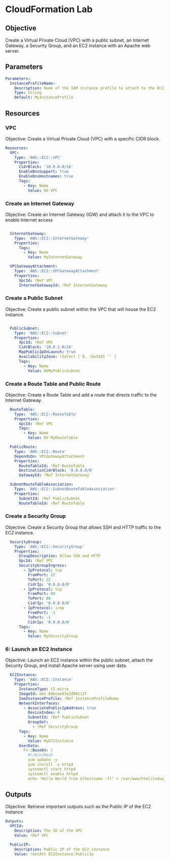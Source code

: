 ﻿
# CloudFormation Lab

## Objective
Create a Virtual Private Cloud (VPC) with a public subnet, an Internet Gateway, a Security Group, and an EC2 instance with an Apache web server.

## Parameters
```yaml
Parameters:
  InstanceProfileName:
    Description: Name of the IAM instance profile to attach to the EC2 instance
    Type: String
    Default: MyInstanceProfile
```

## Resources
### VPC
Objective: Create a Virtual Private Cloud (VPC) with a specific CIDR block.

```yaml
Resources:
  VPC:
    Type: 'AWS::EC2::VPC'
    Properties:
      CidrBlock: '10.0.0.0/16'
      EnableDnsSupport: true
      EnableDnsHostnames: true
      Tags:
        - Key: Name
          Value: NV-VPC

```

### Create an Internet Gateway
Objective: Create an Internet Gateway (IGW) and attach it to the VPC to enable Internet access
```yaml

  InternetGateway:
    Type: 'AWS::EC2::InternetGateway'
    Properties:
      Tags:
        - Key: Name
          Value: MyInternetGateway

  VPCGatewayAttachment:
    Type: 'AWS::EC2::VPCGatewayAttachment'
    Properties:
      VpcId: !Ref VPC
      InternetGatewayId: !Ref InternetGateway
```

### Create a Public Subnet
Objective: Create a public subnet within the VPC that will house the EC2 instance.

```yaml

  PublicSubnet:
    Type: 'AWS::EC2::Subnet'
    Properties:
      VpcId: !Ref VPC
      CidrBlock: '10.0.1.0/24'
      MapPublicIpOnLaunch: true
      AvailabilityZone: !Select [ 0, !GetAZs '' ]
      Tags:
        - Key: Name
          Value: NVMyPublicSubnet
```

### Create a Route Table and Public Route
Objective: Create a Route Table and add a route that directs traffic to the Internet Gateway.
```yaml
  RouteTable:
    Type: 'AWS::EC2::RouteTable'
    Properties:
      VpcId: !Ref VPC
      Tags:
        - Key: Name
          Value: NV-MyRouteTable

  PublicRoute:
    Type: 'AWS::EC2::Route'
    DependsOn: VPCGatewayAttachment
    Properties:
      RouteTableId: !Ref RouteTable
      DestinationCidrBlock: '0.0.0.0/0'
      GatewayId: !Ref InternetGateway

  SubnetRouteTableAssociation:
    Type: 'AWS::EC2::SubnetRouteTableAssociation'
    Properties:
      SubnetId: !Ref PublicSubnet
      RouteTableId: !Ref RouteTable
```

### Create a Security Group
Objective: Create a Security Group that allows SSH and HTTP traffic to the EC2 instance.

```yaml
  SecurityGroup:
    Type: 'AWS::EC2::SecurityGroup'
    Properties:
      GroupDescription: Allow SSH and HTTP
      VpcId: !Ref VPC
      SecurityGroupIngress:
        - IpProtocol: tcp
          FromPort: 22
          ToPort: 22
          CidrIp: '0.0.0.0/0'
        - IpProtocol: tcp
          FromPort: 80
          ToPort: 80
          CidrIp: '0.0.0.0/0'
        - IpProtocol: icmp
          FromPort: -1
          ToPort: -1
          CidrIp: '0.0.0.0/0'
      Tags:
        - Key: Name
          Value: MySecurityGroup
```


### 6: Launch an EC2 Instance
Objective: Launch an EC2 instance within the public subnet, attach the Security Group, and install Apache server using user data.

```yaml 
  EC2Instance:
    Type: 'AWS::EC2::Instance'
    Properties:
      InstanceType: t2.micro
      ImageId: ami-00beae93a2d981137
      IamInstanceProfile: !Ref InstanceProfileName
      NetworkInterfaces:
        - AssociatePublicIpAddress: true
          DeviceIndex: 0
          SubnetId: !Ref PublicSubnet
          GroupSet:
            - !Ref SecurityGroup
      Tags:
        - Key: Name
          Value: MyEC2Instance
      UserData:
        Fn::Base64: |
          #!/bin/bash
          yum update -y
          yum install -y httpd
          systemctl start httpd
          systemctl enable httpd
          echo "Hello World from $(hostname -f)" > /var/www/html/index.html
```

## Outputs
Objective: Retrieve important outputs such as the Public IP of the EC2 instance

```yaml
Outputs:
  VPCId:
    Description: The ID of the VPC
    Value: !Ref VPC

  PublicIP:
    Description: Public IP of the EC2 instance
    Value: !GetAtt EC2Instance.PublicIp
```


